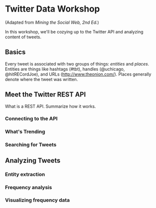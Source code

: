 # Twitter Data Workshop

(Adapted from *Mining the Social Web, 2nd Ed.*)

In this workshop, we'll be cozying up to the Twitter API and analyzing content of tweets.

## Basics

Every tweet is associated with two groups of things: *entities* and *places*. Entities are things like hashtags (#tbt), handles (@uchicago, @hitRECordJoe), and URLs (http://www.theonion.com/). Places generally denote where the tweet was written.

## Meet the Twitter REST API

What is a  REST API. Summarize how it works.

### Connecting to the API
### What's Trending
### Searching for Tweets

## Analyzing Tweets

### Entity extraction
### Frequency analysis
### Visualizing frequency data
